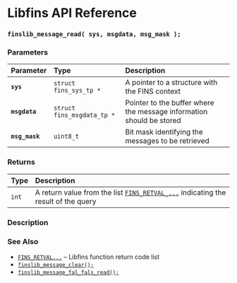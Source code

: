 # Libfins API Reference

### `finslib_message_read( sys, msgdata, msg_mask );`

### Parameters

| Parameter | Type | Description |
| :--- | :--- | :--- |
|**`sys`**|`struct fins_sys_tp *`|A pointer to a structure with the FINS context|
|**`msgdata`**|`struct fins_msgdata_tp *`|Pointer to the buffer where the message information should be stored|
|**`msg_mask`**|`uint8_t`|Bit mask identifying the messages to be retrieved|

### Returns

| Type | Description |
| :--- | :--- |
|`int`|A return value from the list [`FINS_RETVAL_...`](FINS_RETVAL.md) indicating the result of the query|

### Description

### See Also

* [`FINS_RETVAL...`](FINS_RETVAL.md) &ndash; Libfins function return code list
* [`finslib_message_clear();`](finslib_message_read.md)
* [`finslib_message_fal_fals_read();`](finslib_message_fal_fals_read.md)
